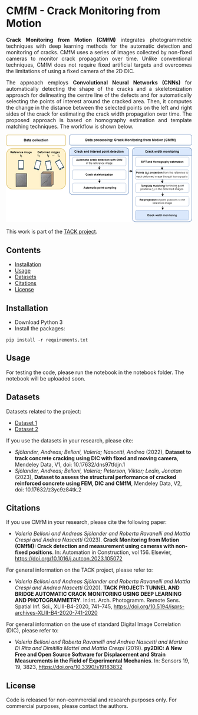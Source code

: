 # CMfM - Crack Monitoring from Motion
<p align="justify"> 
<strong>Crack Monitoring from Motion (CMfM)</strong> integrates photogrammetric techniques with deep learning methods for the automatic detection and monitoring of cracks. CMfM uses a series of images collected by non-fixed cameras to monitor crack propagation over time. Unlike conventional techniques, CMfM does not require fixed artificial targets and overcomes the limitations of using a fixed camera of the 2D DIC. 
</p>
<p align="justify"> 
The approach employs <strong>Convolutional Neural Networks (CNNs)</strong> for automatically detecting the shape of the cracks and a skeletonization approach for delineating the centre line of the defects and for automatically selecting the points of interest around the cracked area. Then, it computes the change in the distance between the selected points on the left and right sides of the crack for estimating the crack width propagation over time. The proposed approach is based on homography estimation and template matching techniques. The workflow is shown below.
</p>

<p align="center"> 
<img 
  src="/Figures_for_README/CMfM_workflow.png"
  alt="Alt text"
  title="Optional title"
  style="display: inline-block; margin: 0 auto; width: 800px"; center>
</p>

This work is part of the [TACK project](https://www.tackproject.xyz/).

## Contents  

- [Installation](#installation)
- [Usage](#usage)
- [Datasets](#datasets)
- [Citations](#citations)   
- [License](#license)   
<a name="headers"/>

## Installation
- Download Python 3
- Install the packages:

```
pip install -r requirements.txt
```

## Usage

For testing the code, please run the notebook in the notebook folder. The notebook will be uploaded soon.

## Datasets

Datasets related to the project:

- [Dataset 1](https://data.mendeley.com/datasets/dns97tfdjn/1)
- [Dataset 2](https://data.mendeley.com/datasets/z3yc9z84tk/2)

If you use the datasets in your research, please cite:
- *Sjölander, Andreas; Belloni, Valeria; Nascetti, Andrea* (2022), **Dataset to track concrete cracking using DIC with fixed and moving camera**, Mendeley Data, V1, doi: 10.17632/dns97tfdjn.1
- *Sjölander, Andreas; Belloni, Valeria; Peterson, Viktor; Ledin, Jonatan* (2023), **Dataset to assess the structural performance of cracked reinforced concrete using FEM, DIC and CMfM**, Mendeley Data, V2, doi: 10.17632/z3yc9z84tk.2

## Citations
 
If you use CMfM in your research, please cite the following paper:

- *Valeria Belloni and Andreas Sjölander and Roberta Ravanelli and Mattia Crespi and Andrea Nascetti* (2023). **Crack Monitoring from Motion (CMfM): Crack detection and measurement using cameras with non-fixed positions**. In: Automation in Construction, vol 156. Elsevier, https://doi.org/10.1016/j.autcon.2023.105072

For general information on the TACK project, please refer to:

- *Valeria Belloni and Andreas Sjölander and Roberta Ravanelli and Mattia Crespi and Andrea Nascetti* (2020). **TACK PROJECT: TUNNEL AND BRIDGE AUTOMATIC CRACK MONITORING USING DEEP LEARNING AND PHOTOGRAMMETRY**. In:Int. Arch. Photogramm. Remote Sens. Spatial Inf. Sci., XLIII-B4-2020, 741–745, https://doi.org/10.5194/isprs-archives-XLIII-B4-2020-741-2020

For general information on the use of standard Digital Image Correlation (DIC), please refer to:

- *Valeria Belloni and Roberta Ravanelli and Andrea Nascetti and Martina Di Rita and Dimitilla Mattei and Mattia Crespi* (2019). **py2DIC: A New Free and Open Source Software for Displacement and Strain Measurements in the Field of Experimental Mechanics**. In: Sensors 19, 19, 3823, https://doi.org/10.3390/s19183832
  
## License
Code is released for non-commercial and research purposes only. For commercial purposes, please contact the authors.
